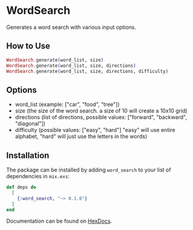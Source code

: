 # WordSearch

Generates a word search with various input options.

## How to Use

```elixir
WordSearch.generate(word_list, size)
WordSearch.generate(word_list, size, directions)
WordSearch.generate(word_list, size, directions, difficulty)
```

## Options
- word_list (example: ["car", "food", "tree"])
- size (the size of the word search. a size of 10 will create a 10x10 grid)
- directions (list of directions, possible values: ["forward", "backward", "diagonal"])
- difficulty (possible values: ["easy", "hard"] "easy" will use entire alphabet, "hard" will just use the letters in the words)


## Installation

The package can be installed by adding `word_search` to your list of dependencies in `mix.exs`:

```elixir
def deps do
  [
    {:word_search, "~> 0.1.0"}
  ]
end
```

Documentation can be found on [HexDocs](https://hexdocs.pm/word_search/0.1.0).


